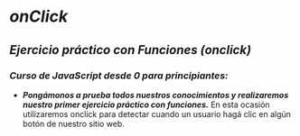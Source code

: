 # **_onClick_**

## **_Ejercicio práctico con Funciones (onclick)_**

### **_Curso de JavaScript desde 0 para principiantes:_**

- **_Pongámonos a prueba todos nuestros conocimientos y realizaremos nuestro primer ejercicio práctico con funciones._**
En esta ocasión utilizaremos onclick para detectar cuando un usuario hagá clic en algún botón de nuestro sitio web.
